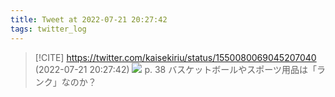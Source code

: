 ```yaml
---
title: Tweet at 2022-07-21 20:27:42
tags: twitter_log
---
```


> [!CITE] https://twitter.com/kaisekiriu/status/1550080069045207040 (2022-07-21 20:27:42)
> ![](https://twitter.com/kaisekiriu/status/1550080069045207040)
> p. 38
> バスケットボールやスポーツ用品は「ランク」なのか？

